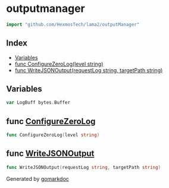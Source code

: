 <!-- Code generated by gomarkdoc. DO NOT EDIT -->

# outputmanager

```go
import "github.com/HexmosTech/lama2/outputManager"
```

## Index

- [Variables](<#variables>)
- [func ConfigureZeroLog(level string)](<#func-configurezerolog>)
- [func WriteJSONOutput(requestLog string, targetPath string)](<#func-writejsonoutput>)


## Variables

```go
var LogBuff bytes.Buffer
```

## func [ConfigureZeroLog](<https://github.com/HexmosTech/Lama2/blob/master/outputManager/output_manager.go#L24>)

```go
func ConfigureZeroLog(level string)
```

## func [WriteJSONOutput](<https://github.com/HexmosTech/Lama2/blob/master/outputManager/output_manager.go#L34>)

```go
func WriteJSONOutput(requestLog string, targetPath string)
```



Generated by [gomarkdoc](<https://github.com/princjef/gomarkdoc>)
